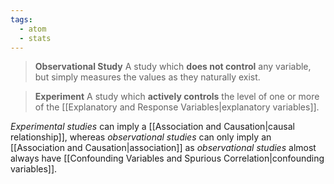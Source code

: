 ```yaml
---
tags:
  - atom
  - stats
---
```

> **Observational Study**
> A study which **does not control** any variable, but simply measures the values as they naturally exist.

> **Experiment**
> A study which **actively controls** the level of one or more of the [[Explanatory and Response Variables|explanatory variables]].

*Experimental studies* can imply a [[Association and Causation|causal relationship]], whereas *observational studies* can only imply an [[Association and Causation|association]] as *observational studies* almost always have [[Confounding Variables and Spurious Correlation|confounding variables]].